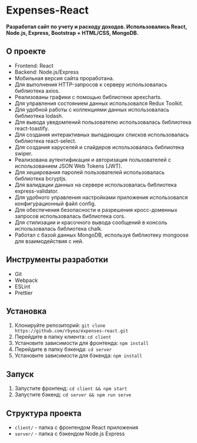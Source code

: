 # Expenses-React

**Разработал сайт по учету и расходу доходов. Использовались React, Node.js, Express, Bootstrap + HTML/CSS, MongoDB.**

## О проекте

- Frontend: React
- Backend: Node.js/Express
- Мобильная версия сайта проработана.
- Для выполнения HTTP-запросов к серверу использовалась библиотека axios.
- Реализованы графики с помощью библиотеки apexcharts.
- Для управления состоянием данных использовался Redux Toolkit.
- Для удобной работы с коллекциями данных использовалась библиотека lodash.
- Для вывода уведомлений пользователю использовалась библиотека react-toastify.
- Для создания интерактивных выпадающих списков использовалась библиотека react-select.
- Для создания каруселей и слайдеров использовалась библиотека swiper.
- Реализована аутентификация и авторизация пользователей с использованием JSON Web Tokens (JWT).
- Для хеширования паролей пользователей использовалась библиотека bcryptjs.
- Для валидации данных на сервере использовалась библиотека express-validator.
- Для удобного управления настройками приложения использовался конфигурационный файл config.
- Для обеспечения безопасности и разрешения кросс-доменных запросов использовалась библиотека cors.
- Для стилизации и красочного вывода сообщений в консоль использовалась библиотека chalk.
- Работал с базой данных MongoDB, используя библиотеку mongoose для взаимодействия с ней.

## Инструменты разработки

- Git
- Webpack
- ESLint
- Prettier

## Установка

1. Клонируйте репозиторий: `git clone https://github.com/rbyea/expenses-react.git`
2. Перейдите в папку клиента: `cd client`
3. Установите зависимости для фронтенда: `npm install`
4. Перейдите в папку бэкенда: `cd server`
5. Установите зависимости для бэкенда: `npm install`

## Запуск

1. Запустите фронтенд: `cd client && npm start`
2. Запустите бэкенд: `cd server && npm run serve`

## Структура проекта

- `client/` - папка с фронтендом React приложения
- `server/` - папка с бэкендом Node.js Express
